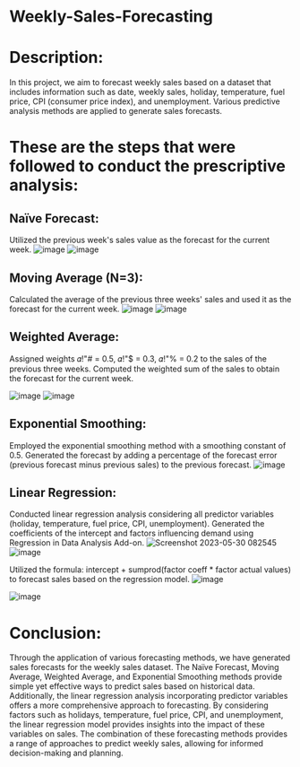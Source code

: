# Weekly-Sales-Forecasting
# Description:
In this project, we aim to forecast weekly sales based on a dataset that includes information such as date, weekly sales, holiday, temperature, fuel price, CPI (consumer price index), and unemployment. Various predictive analysis methods are applied to generate sales forecasts.
# These are the steps that were followed to conduct the prescriptive analysis:

## Naïve Forecast:
Utilized the previous week's sales value as the forecast for the current week.
![image](https://github.com/JeevanBhargav/Weekly-Sales-Forecasting/assets/130612387/0d8d3503-eacf-4d4c-b139-54f7db8438b1)
![image](https://github.com/JeevanBhargav/Weekly-Sales-Forecasting/assets/130612387/0ea331b3-9669-4202-b1f1-64adcf8e4a59)

## Moving Average (N=3):
Calculated the average of the previous three weeks' sales and used it as the forecast for the current week.
![image](https://github.com/JeevanBhargav/Weekly-Sales-Forecasting/assets/130612387/53debf89-9769-4020-9f13-a7974c53708e)
![image](https://github.com/JeevanBhargav/Weekly-Sales-Forecasting/assets/130612387/99590630-f65c-4bf7-b988-98b29d0e9be3)

## Weighted Average:
Assigned weights 𝛼!"# = 0.5, 𝛼!"$ = 0.3, 𝛼!"% = 0.2 to the sales of the previous three weeks.
Computed the weighted sum of the sales to obtain the forecast for the current week.

![image](https://github.com/JeevanBhargav/Weekly-Sales-Forecasting/assets/130612387/9c6ced71-f6be-4f1f-a95e-6e5515c254e6)
![image](https://github.com/JeevanBhargav/Weekly-Sales-Forecasting/assets/130612387/d5112138-7f30-4797-8e94-321f1a8c987c)

## Exponential Smoothing:
Employed the exponential smoothing method with a smoothing constant of 0.5.
Generated the forecast by adding a percentage of the forecast error (previous forecast minus previous sales) to the previous forecast.
![image](https://github.com/JeevanBhargav/Weekly-Sales-Forecasting/assets/130612387/a460d7a7-2ae0-4cce-897d-65ac59f61e71)

## Linear Regression:
Conducted linear regression analysis considering all predictor variables (holiday, temperature, fuel price, CPI, unemployment).
Generated the coefficients of the intercept and factors influencing demand using Regression in Data Analysis Add-on.
![Screenshot 2023-05-30 082545](https://github.com/JeevanBhargav/Weekly-Sales-Forecasting/assets/130612387/7e5ce238-b7ce-4b98-bf79-25c902f05350)
![image](https://github.com/JeevanBhargav/Weekly-Sales-Forecasting/assets/130612387/3589def5-50e9-4920-a376-c6abd103f400)

Utilized the formula: intercept + sumprod(factor coeff * factor actual values) to forecast sales based on the regression model.
![image](https://github.com/JeevanBhargav/Weekly-Sales-Forecasting/assets/130612387/9dd41a5d-c5f2-486f-93ed-de2e1a8ce03e)

![image](https://github.com/JeevanBhargav/Weekly-Sales-Forecasting/assets/130612387/f894e186-cbf2-4cd2-b15f-ad24bf597f57)





# Conclusion:
Through the application of various forecasting methods, we have generated sales forecasts for the weekly sales dataset. The Naïve Forecast, Moving Average, Weighted Average, and Exponential Smoothing methods provide simple yet effective ways to predict sales based on historical data. Additionally, the linear regression analysis incorporating predictor variables offers a more comprehensive approach to forecasting. By considering factors such as holidays, temperature, fuel price, CPI, and unemployment, the linear regression model provides insights into the impact of these variables on sales. The combination of these forecasting methods provides a range of approaches to predict weekly sales, allowing for informed decision-making and planning.





